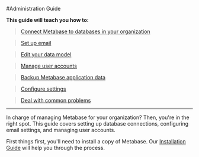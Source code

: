 #Administration Guide

**This guide will teach you how to:**

> [Connect Metabase to databases in your organization](01-managing-databases.md)

> [Set up email ](02-setting-up-email.md)

> [Edit your data model](03-data-model.md)

> [Manage user accounts](04-managing-users.md)

> [Backup Metabase application data](05-application-data.md)

> [Configure settings](06-configuration-settings.md)

> [Deal with common problems](07-common-problems.md)

---
In charge of managing Metabase for your organization?  Then, you're in the right spot.  This guide covers setting up database connections, configuring email settings, and managing user accounts.

First things first, you'll need to install a copy of Metabase.  Our [Installation Guide](installation-guide.md) will help you through the process.  